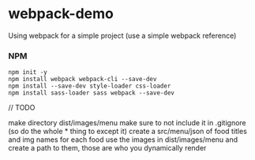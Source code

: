 # webpack-demo
Using webpack for a simple project (use a simple webpack reference)

### NPM

```
npm init -y
npm install webpack webpack-cli --save-dev
npm install --save-dev style-loader css-loader
npm install sass-loader sass webpack --save-dev
```


// TODO

make directory dist/images/menu
make sure to not include it in .gitignore (so do the whole * thing to except it)
create a src/menu/json of food titles and img names for each food
use the images in dist/images/menu and create a path to them, those are who you dynamically render